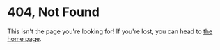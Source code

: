 # 404, Not Found
This isn't the page you're looking for!  If you're lost, you can head to [the home page](/).